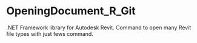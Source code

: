 # OpeningDocument_R_Git
.NET Framework library for Autodesk Revit. Command to open many Revit file types with just fews command.
